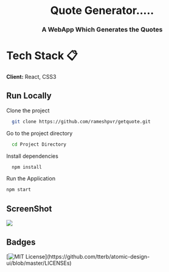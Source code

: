<h1 align="center">Quote Generator.....</h1>

<h3 align="center">A WebApp Which Generates the Quotes</h3>

# Tech Stack 📋

**Client:** React, CSS3

## Run Locally

Clone the project

```bash
  git clone https://github.com/rameshpvr/getquote.git
```

Go to the project directory

```bash
  cd Project Directory
```

Install dependencies

```bash
  npm install
```

Run the Application

```bash
npm start
```

## ScreenShot

![](./public/Quote_SC.png)

## Badges

[![MIT License](https://img.shields.io/apm/l/atomic-design-ui.svg?)](https://github.com/tterb/atomic-design-ui/blob/master/LICENSEs)

  

